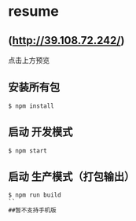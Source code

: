 # resume
## (http://39.108.72.242/)
点击上方预览
## 安装所有包

```
$ npm install
```

## 启动 开发模式

```
$ npm start
```

## 启动 生产模式（打包输出）

```
$ npm run build
``
##暂不支持手机版